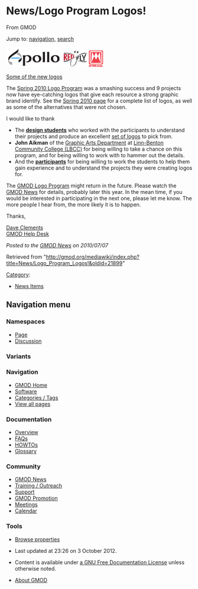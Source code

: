 <div id="mw-page-base" class="noprint">

</div>

<div id="mw-head-base" class="noprint">

</div>

<div id="content" class="mw-body" role="main">

<span id="top"></span>

<div id="mw-js-message" style="display:none;">

</div>



# <span dir="auto">News/Logo Program Logos!</span>

<div id="bodyContent">

<div id="siteSub">

From GMOD

</div>

<div id="contentSub">

</div>

<div id="jump-to-nav" class="mw-jump">

Jump to: [navigation](#mw-navigation), [search](#p-search)

</div>

<div id="mw-content-text" class="mw-content-ltr" lang="en" dir="ltr">

[<img
src="../../mediawiki/images/thumb/1/1b/ApolloLogo.png/150px-ApolloLogo.png"
srcset="../../mediawiki/images/thumb/1/1b/ApolloLogo.png/225px-ApolloLogo.png 1.5x, ../../mediawiki/images/thumb/1/1b/ApolloLogo.png/300px-ApolloLogo.png 2x"
width="150" height="54" alt="Apollo logo by Audra Radke" />](../Spring_2010_Logo_Program "Apollo logo by Audra Radke")
[<img
src="../../mediawiki/images/thumb/1/1d/RedFlyLogo.png/65px-RedFlyLogo.png"
srcset="../../mediawiki/images/thumb/1/1d/RedFlyLogo.png/98px-RedFlyLogo.png 1.5x, ../../mediawiki/images/thumb/1/1d/RedFlyLogo.png/130px-RedFlyLogo.png 2x"
width="65" height="46" alt="REDFly logo by Alex Read" />](../Spring_2010_Logo_Program "REDFly logo by Alex Read")
[<img
src="../../mediawiki/images/thumb/3/33/CMapLogo.png/40px-CMapLogo.png"
srcset="../../mediawiki/images/thumb/3/33/CMapLogo.png/60px-CMapLogo.png 1.5x, ../../mediawiki/images/thumb/3/33/CMapLogo.png/80px-CMapLogo.png 2x"
width="40" height="46" alt="CMap logo by Kathy Bracken" />](../Spring_2010_Logo_Program "CMap logo by Kathy Bracken")

[Some of the new
logos](../Spring_2010_Logo_Program "Spring 2010 Logo Program")

The [Spring 2010 Logo
Program](../Spring_2010_Logo_Program "Spring 2010 Logo Program") was a
smashing success and 9 projects now have eye-catching logos that give
each resource a strong graphic brand identify. See the [Spring 2010
page](../Spring_2010_Logo_Program "Spring 2010 Logo Program") for a
complete list of logos, as well as some of the alternatives that were
not chosen.

I would like to thank

- The **[design
  students](../Spring_2010_Logo_Program#Linn-Benton_Community_College "Spring 2010 Logo Program")**
  who worked with the participants to understand their projects and
  produce an excellent [set of
  logos](../Spring_2010_Logo_Program#Other_Logos "Spring 2010 Logo Program")
  to pick from.
- **John Aikman** of the
  <a href="http://www.linnbenton.edu/go/graphic-arts"
  class="external text" rel="nofollow">Graphic Arts Department</a> at
  <a href="http://www.linnbenton.edu/" class="external text"
  rel="nofollow">Linn-Benton Community College (LBCC)</a> for being
  willing to take a chance on this program, and for being willing to
  work with to hammer out the details.
- And the
  **[participants](../Spring_2010_Logo_Program#Projects "Spring 2010 Logo Program")**
  for being willing to work the students to help them gain experience
  and to understand the projects they were creating logos for.

The [GMOD Logo Program](../GMOD_Logo_Program "GMOD Logo Program") might
return in the future. Please watch the [GMOD
News](../GMOD_News "GMOD News") for details, probably later this year.
In the mean time, if you would be interested in participating in the
next one, please let me know. The more people I hear from, the more
likely it is to happen.

Thanks,

[Dave Clements](../User:Clements "User:Clements")  
[GMOD Help Desk](../GMOD_Help_Desk "GMOD Help Desk")

  

<div class="newsfooter">

*Posted to the [GMOD News](../GMOD_News "GMOD News") on 2010/07/07*

</div>

</div>

<div class="printfooter">

Retrieved from
"<http://gmod.org/mediawiki/index.php?title=News/Logo_Program_Logos!&oldid=21899>"

</div>

<div id="catlinks" class="catlinks">

<div id="mw-normal-catlinks" class="mw-normal-catlinks">

[Category](../Special:Categories "Special:Categories"):

- [News Items](../Category:News_Items "Category:News Items")

</div>

</div>

<div class="visualClear">

</div>

</div>

</div>

<div id="mw-navigation">

## Navigation menu

<div id="mw-head">



<div id="left-navigation">

<div id="p-namespaces" class="vectorTabs" role="navigation"
aria-labelledby="p-namespaces-label">

### Namespaces

- <span id="ca-nstab-main"><a href="Logo_Program_Logos!" accesskey="c"
  title="View the content page [c]">Page</a></span>
- <span id="ca-talk"><a
  href="http://gmod.org/mediawiki/index.php?title=Talk:News/Logo_Program_Logos!&amp;action=edit&amp;redlink=1"
  accesskey="t"
  title="Discussion about the content page [t]">Discussion</a></span>

</div>

<div id="p-variants" class="vectorMenu emptyPortlet" role="navigation"
aria-labelledby="p-variants-label">

### 

### Variants[](#)

<div class="menu">

</div>

</div>

</div>





</div>

</div>

</div>

<div id="mw-panel">

<div id="p-logo" role="banner">

<a href="../Main_Page"
style="background-image: url(../../images/GMOD-cogs.png);"
title="Visit the main page"></a>

</div>

<div id="p-Navigation" class="portal" role="navigation"
aria-labelledby="p-Navigation-label">

### Navigation

<div class="body">

- <span id="n-GMOD-Home">[GMOD Home](../Main_Page)</span>
- <span id="n-Software">[Software](../GMOD_Components)</span>
- <span id="n-Categories-.2F-Tags">[Categories /
  Tags](../Categories)</span>
- <span id="n-View-all-pages">[View all
  pages](../Special:AllPages)</span>

</div>

</div>

<div id="p-Documentation" class="portal" role="navigation"
aria-labelledby="p-Documentation-label">

### Documentation

<div class="body">

- <span id="n-Overview">[Overview](../Overview)</span>
- <span id="n-FAQs">[FAQs](../Category:FAQ)</span>
- <span id="n-HOWTOs">[HOWTOs](../Category:HOWTO)</span>
- <span id="n-Glossary">[Glossary](../Glossary)</span>

</div>

</div>

<div id="p-Community" class="portal" role="navigation"
aria-labelledby="p-Community-label">

### Community

<div class="body">

- <span id="n-GMOD-News">[GMOD News](../GMOD_News)</span>
- <span id="n-Training-.2F-Outreach">[Training /
  Outreach](../Training_and_Outreach)</span>
- <span id="n-Support">[Support](../Support)</span>
- <span id="n-GMOD-Promotion">[GMOD Promotion](../GMOD_Promotion)</span>
- <span id="n-Meetings">[Meetings](../Meetings)</span>
- <span id="n-Calendar">[Calendar](../Calendar)</span>

</div>

</div>

<div id="p-tb" class="portal" role="navigation"
aria-labelledby="p-tb-label">

### Tools

<div class="body">


- <span id="t-smwbrowselink"><a href="../Special:Browse/News-2FLogo_Program_Logos!"
  rel="smw-browse">Browse properties</a></span>


</div>

</div>

</div>

</div>

<div id="footer" role="contentinfo">

- <span id="footer-info-lastmod">Last updated at 23:26 on 3 October
  2012.</span>
<!-- - <span id="footer-info-viewcount">6,432 page views.</span> -->
- <span id="footer-info-copyright">Content is available under
  <a href="http://www.gnu.org/licenses/fdl-1.3.html" class="external"
  rel="nofollow">a GNU Free Documentation License</a> unless otherwise
  noted.</span>

<!-- -->

- <span id="footer-places-about">[About
  GMOD](../GMOD:About "GMOD:About")</span>

<!-- -->






</div>
